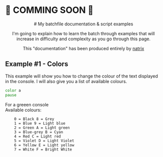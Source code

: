 # 🚧 COMMING SOON 🚧
  
  
  <div align="center">
  # My batchfile documentation & script examples
  
 
  I'm going to explain how to learn the batch through examples that will increase in difficulty and complexity as you go through         this page.
 
 This "documentation" has been produced entirely by [natrix](https://github.com/natrixdev)
</div>

## Example #1 - Colors
This example will show you how to change the colour of the text displayed in the console. I will also give you a list of available colours.
 ```bat
color a 
pause 
```
For a greeen console<br>Available colours:
```
    0 = Black 8 = Grey
    1 = Blue 9 = Light blue
    2 = Green A = Light green
    3 = Blue-grey B = Cyan
    4 = Red C = Light red
    5 = Violet D = Light Violet
    6 = Yellow E = Light yellow
    7 = White F = Bright White
```
